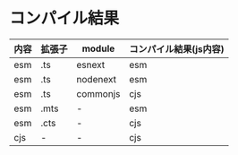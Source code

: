 # コンパイル結果

内容|拡張子|module|コンパイル結果(js内容)
-|-|-|-
esm|.ts|esnext|esm
esm|.ts|nodenext|esm
esm|.ts|commonjs|cjs
esm|.mts|-|esm
esm|.cts|-|cjs
cjs|-|-|cjs
